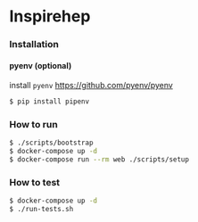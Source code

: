 # Inspirehep

### Installation

#### pyenv (optional)

install `pyenv` https://github.com/pyenv/pyenv

```bash
$ pip install pipenv
```

### How to run

```bash
$ ./scripts/bootstrap
$ docker-compose up -d
$ docker-compose run --rm web ./scripts/setup
```

### How to test

```bash
$ docker-compose up -d
$ ./run-tests.sh
```
